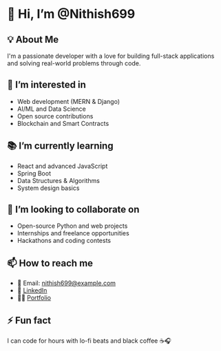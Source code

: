 # 👋 Hi, I’m @Nithish699

## 💡 About Me
I'm a passionate developer with a love for building full-stack applications and solving real-world problems through code.

## 💼 I’m interested in
- Web development (MERN & Django)
- AI/ML and Data Science
- Open source contributions
- Blockchain and Smart Contracts

## 📚 I’m currently learning
- React and advanced JavaScript
- Spring Boot
- Data Structures & Algorithms
- System design basics

## 🤝 I’m looking to collaborate on
- Open-source Python and web projects
- Internships and freelance opportunities
- Hackathons and coding contests

## 📫 How to reach me
- 📧 Email: nithish699@example.com
- 💼 [LinkedIn](https://www.linkedin.com/in/nithish699)
- 🧑‍💻 [Portfolio](https://your-portfolio-link.com)

## ⚡ Fun fact
I can code for hours with lo-fi beats and black coffee ☕🎧

<!--
Nithish699/Nithish699 is a ✨ special ✨ repository because its `README.md` (this file) appears on your GitHub profile.
-->
